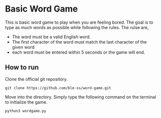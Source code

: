 # Basic Word Game

This is basic word game to play when you are feeling bored. The goal is to type as much words as possible while following the rules. The rulse are,
- The word must be a valid English word.
- The first character of the word must match the last character of the given word
- each word must be entered within 5 seconds or the game will end.

## How to run

Clone the official git repository.
<pre><code id="commandToCopy">git clone https://github.com/ble-ss/word-game.git</code></pre>
Move into the directory.
Simply type the following command on the terminal to initialize the game.
<pre><code id="commandToCopy">python3 wordgame.py</code></pre>
